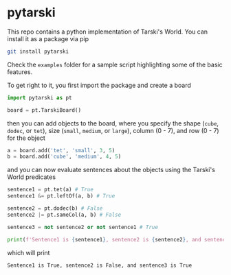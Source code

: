 # pytarski

This repo contains a python implementation of Tarski's World. You can install it as a package via pip

```sh
git install pytarski
```

Check the `examples` folder for a sample script highlighting some of the basic features.

To get right to it, you first import the package and create a board

```python
import pytarski as pt

board = pt.TarskiBoard()
```

then you can add objects to the board, where you specify the shape (`cube`, `dodec`, or `tet`), size (`small`, `medium`, or `large`), column (0 - 7), and row (0 - 7) for the object

```python
a = board.add('tet', 'small', 3, 5)
b = board.add('cube', 'medium', 4, 5)
```

and you can now evaluate sentences about the objects using the Tarski's World predicates

```python
sentence1 = pt.tet(a) # True
sentence1 &= pt.leftOf(a, b) # True

sentence2 = pt.dodec(b) # False
sentence2 |= pt.sameCol(a, b) # False

sentence3 = not sentence2 or not sentence1 # True

print(f'Sentence1 is {sentence1}, sentence2 is {sentence2}, and sentence3 is {sentence3}')
```

which will print

```sh
Sentence1 is True, sentence2 is False, and sentence3 is True
```
